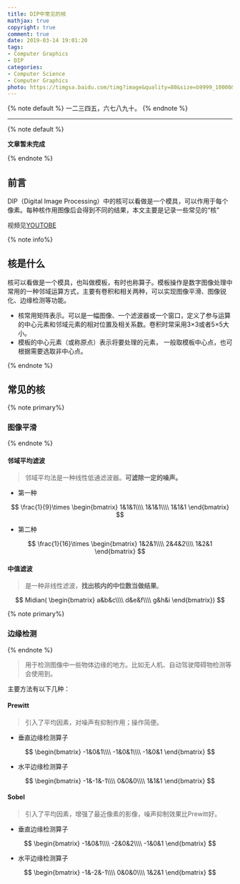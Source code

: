```yaml
---
title: DIP中常见的核
mathjax: true
copyright: true
comment: true
date: 2019-03-14 19:01:20
tags:
- Computer Graphics
- DIP
categories: 
- Computer Science
- Computer Graphics
photo: https://timgsa.baidu.com/timg?image&quality=80&size=b9999_10000&sec=1552632955568&di=95596c734f92216417197cc0f4616e69&imgtype=0&src=http%3A%2F%2Fgetwallpapers.com%2Fwallpaper%2Ffull%2F4%2F8%2Fd%2F371056.jpg
---
```


{% note default %}
一二三四五，六七八九十。
{% endnote %}

<!-- more -->

---

{% note default %}

**文章暂未完成**

{% endnote %}


## 前言

DIP（Digital Image Processing）中的核可以看做是一个模具，可以作用于每个像素。每种核作用图像后会得到不同的结果，本文主要是记录一些常见的“核”

视频见[YOUTOBE](https://www.youtube.com/watch?v=izDu5zdjjYA)

{% note info%}
## 核是什么

核可以看做是一个模具，也叫做模板，有时也称算子。模板操作是数字图像处理中常用的一种邻域运算方式，主要有卷积和相关两种，可以实现图像平滑、图像锐化、边缘检测等功能。

- 核常用矩阵表示。可以是一幅图像、一个滤波器或一个窗口，定义了参与运算的中心元素和邻域元素的相对位置及相关系数。卷积时常采用3×3或者5×5大小。
- 模板的中心元素（或称原点）表示将要处理的元素， 一般取模板中心点，也可根据需要选取非中心点。

{% endnote %}

## 常见的核

{% note primary%}
### 图像平滑
{% endnote %}



#### 邻域平均滤波
> 邻域平均法是一种线性低通滤波器。**可滤除一定的噪声。**

- 第一种

$$
    \frac{1}{9}\times
    \begin{bmatrix}
        1&1&1\\\\
        1&1&1\\\\
        1&1&1
    \end{bmatrix}
$$

- 第二种

$$
    \frac{1}{16}\times
    \begin{bmatrix}
       1&2&1\\\\
       2&4&2\\\\
       1&2&1 
    \end{bmatrix}
$$

#### 中值滤波

> 是一种非线性滤波，**找出核内的中位数当做结果**。

$$
       Midian( 
           \begin{bmatrix}
             a&b&c\\\\
             d&e&f\\\\
             g&h&i 
           \end{bmatrix})
$$


{% note primary%}
### 边缘检测
{% endnote %}

> 用于检测图像中一些物体边缘的地方。比如无人机、自动驾驶障碍物检测等会使用到。

主要方法有以下几种：

#### Prewitt

> 引入了平均因素，对噪声有抑制作用；操作简便。

- 垂直边缘检测算子


$$
           \begin{bmatrix}
             -1&0&1\\\\
             -1&0&1\\\\
             -1&0&1 
           \end{bmatrix}
$$

- 水平边缘检测算子


$$
           \begin{bmatrix}
             -1&-1&-1\\\\
             0&0&0\\\\
             1&1&1 
           \end{bmatrix}
$$
#### Sobel
> 引入了平均因素，增强了最近像素的影像，噪声抑制效果比Prewitt好。

- 垂直边缘检测算子


$$
           \begin{bmatrix}
             -1&0&1\\\\
             -2&0&2\\\\
             -1&0&1 
           \end{bmatrix}
$$

- 水平边缘检测算子


$$
           \begin{bmatrix}
             -1&-2&-1\\\\
             0&0&0\\\\
             1&2&1 
           \end{bmatrix}
$$
